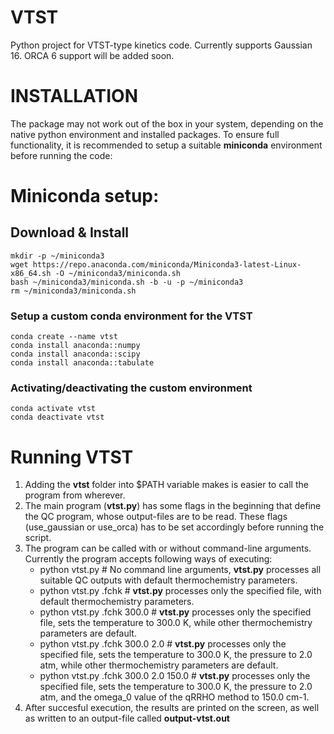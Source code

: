# VTST                                                          
Python project for VTST-type kinetics code. Currently supports Gaussian 16. ORCA 6 support will be added soon.

# INSTALLATION
The package may not work out of the box in your system, depending on the native python environment and installed packages. To ensure full functionality, it is recommended to setup a suitable **miniconda** environment before running the code:

# Miniconda setup:
## Download & Install
    mkdir -p ~/miniconda3
    wget https://repo.anaconda.com/miniconda/Miniconda3-latest-Linux-x86_64.sh -O ~/miniconda3/miniconda.sh
    bash ~/miniconda3/miniconda.sh -b -u -p ~/miniconda3
    rm ~/miniconda3/miniconda.sh 
### Setup a custom conda environment for the VTST
    conda create --name vtst
    conda install anaconda::numpy
    conda install anaconda::scipy
    conda install anaconda::tabulate
### Activating/deactivating the custom environment
    conda activate vtst
    conda deactivate vtst
# Running VTST
1. Adding the **vtst** folder into $PATH variable makes is easier to call the program from wherever.
2. The main program (**vtst.py**) has some flags in the beginning that define the QC program, whose output-files are to be read. These flags (use_gaussian or use_orca) has to be set accordingly before running the script.
3. The program can be called with or without command-line arguments. Currently the program accepts following ways of executing:
   - python vtst.py    # No command line arguments, **vtst.py** processes all suitable QC outputs with default thermochemistry parameters.
   - python vtst.py <example-file>.fchk  # **vtst.py** processes only the specified file, with default thermochemistry parameters.
   - python vtst.py <example-file>.fchk 300.0  # **vtst.py** processes only the specified file, sets the temperature to 300.0 K, while other thermochemistry parameters are default.
   - python vtst.py <example-file>.fchk 300.0 2.0  # **vtst.py** processes only the specified file, sets the temperature to 300.0 K, the pressure to 2.0 atm, while other thermochemistry parameters are default.
   - python vtst.py <example-file>.fchk 300.0 2.0 150.0  # **vtst.py** processes only the specified file, sets the temperature to 300.0 K, the pressure to 2.0 atm, and the omega_0 value of the qRRHO method to 150.0 cm-1.
4. After succesful execution, the results are printed on the screen, as well as written to an output-file called **output-vtst.out**


